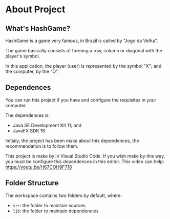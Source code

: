 # About Project

## What's HashGame?

HashGame is a game very famous, in Brazil is called by "Jogo da Velha".

The game basically consists of forming a row, column or diagonal with the player's symbol.

In this application, the player (user) is represented by the symbol "X"; and the computer, by the "O".

## Dependences

You can run this project if you have and configure the requisites in your computer.

The dependences is:
- Java SE Development Kit 11; and
- JavaFX SDK 16.

Initialy, the project has been make about this dependences, the recommendation is to follow them. 

This project is make by in Visual Studio Code. If you wish make by this way, you must be configure this dependences in this editor. This video can help: https://youtu.be/H67COH9F718

## Folder Structure

The workspace contains two folders by default, where:

- `src`: the folder to maintain sources
- `lib`: the folder to maintain dependencies